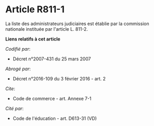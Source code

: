 # Article R811-1

La liste des administrateurs judiciaires est établie par la commission nationale instituée par l'article L. 811-2.

**Liens relatifs à cet article**

_Codifié par_:

  - Décret n°2007-431 du 25 mars 2007

_Abrogé par_:

  - Décret n°2016-109 du 3 février 2016 - art. 2

_Cite_:

  - Code de commerce - art. Annexe 7-1

_Cité par_:

  - Code de l'éducation - art. D613-31 (VD)
